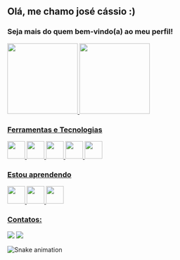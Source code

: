 ## Olá, me chamo josé cássio :)
### Seja mais do quem bem-vindo(a) ao meu perfil!

<div>
<a href="https://github.com/Jcassio-dev">
<img height="160em" src="https://github-readme-stats.vercel.app/api/top-langs/?username=Jcassio-dev&layout=compact&langs_count=7&theme=dracula"/>
<img height="160em" src="https://github-readme-stats.vercel.app/api?username=Jcassio-dev&show_icons=true&theme=dracula&include_all_commits=true&count_private=true"/>
</div>
  
 ### Ferramentas e Tecnologias

<img src="https://cdn.jsdelivr.net/gh/devicons/devicon/icons/git/git-original.svg" width="40" height="40"/>
<img src="https://cdn.jsdelivr.net/gh/devicons/devicon/icons/html5/html5-plain.svg" width="40" height="40"/>
<img src="https://cdn.jsdelivr.net/gh/devicons/devicon/icons/css3/css3-plain.svg"  width="40" height="40"/>
<img src="https://cdn.jsdelivr.net/gh/devicons/devicon/icons/javascript/javascript-plain.svg" width="40" height="40"/>
 <img src="https://cdn.jsdelivr.net/gh/devicons/devicon/icons/mysql/mysql-original-wordmark.svg" width="40" height="40"/>
          

          
### Estou aprendendo


  
  <img src="https://cdn.jsdelivr.net/gh/devicons/devicon/icons/typescript/typescript-plain.svg"  width="40" height="40"/>
 <img src="https://cdn.jsdelivr.net/gh/devicons/devicon/icons/react/react-original.svg" width="40" height="40"/>
 <img src="https://cdn.jsdelivr.net/gh/devicons/devicon/icons/nodejs/nodejs-original-wordmark.svg" width="40" height="40"/>
          
### Contatos:

<div>
<a href = "mailto:josecassio2013@gmail.com"><img src="https://img.shields.io/badge/Gmail-D14836?style=for-the-badge&logo=gmail&logoColor=white" target="_blank"></a>
<a href="https://www.linkedin.com/in/jos%C3%A9-c%C3%A1ssio-1120141b1/" target="_blank"><img src="https://img.shields.io/badge/-LinkedIn-%230077B5?style=for-the-badge&logo=linkedin&logoColor=white" target="_blank"></a>   
</div>


![Snake animation](https://github.com/Jcassio-dev/Jcassio-dev/blob/output/github-contribution-grid-snake.svg)
